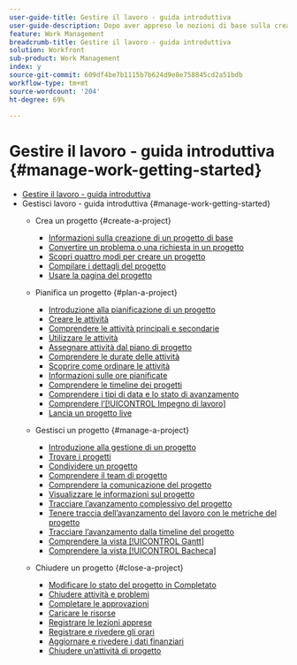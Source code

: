 ```yaml
---
user-guide-title: Gestire il lavoro - guida introduttiva
user-guide-description: Dopo aver appreso le nozioni di base sulla creazione, la pianificazione e la gestione dei progetti, è necessario conoscere alcuni altri aspetti per ottenere il massimo da Workfront.
feature: Work Management
breadcrumb-title: Gestire il lavoro - guida introduttiva
solution: Workfront
sub-product: Work Management
index: y
source-git-commit: 609df4be7b1115b7b624d9e8e758845cd2a51bdb
workflow-type: tm+mt
source-wordcount: '204'
ht-degree: 69%

---
```



# Gestire il lavoro - guida introduttiva {#manage-work-getting-started}

+ [Gestire il lavoro - guida introduttiva](overview.md)
+ Gestisci lavoro - guida introduttiva {#manage-work-getting-started}
   + Crea un progetto {#create-a-project}
      + [Informazioni sulla creazione di un progetto di base](understand-basic-project-creation.md)
      + [Convertire un problema o una richiesta in un progetto](create-a-project-from-a-request.md)
      + [Scopri quattro modi per creare un progetto](understand-other-ways-to-create-projects.md)
      + [Compilare i dettagli del progetto](fill-in-the-project-details.md)
      + [Usare la pagina del progetto](navigate-the-project-page.md)

   + Pianifica un progetto {#plan-a-project}
      + [Introduzione alla pianificazione di un progetto](getting-started-plan-a-project.md)
      + [Creare le attività](how-to-create-tasks.md)
      + [Comprendere le attività principali e secondarie](understand-parent-child-tasks.md)
      + [Utilizzare le attività](work-with-tasks.md)
      + [Assegnare attività dal piano di progetto](assign-tasks-from-the-project-plan.md)
      + [Comprendere le durate delle attività](understand-task-durations.md)
      + [Scoprire come ordinare le attività](learn-to-sequence-tasks.md)
      + [Informazioni sulle ore pianificate](understand-planned-hours.md)
      + [Comprendere le timeline dei progetti](understand-project-timelines.md)
      + [Comprendere i tipi di data e lo stato di avanzamento](understand-task-dates-and-progress-status.md)
      + [Comprendere l’[!UICONTROL Impegno di lavoro]](understand-work-effort.md)
      + [Lancia un progetto live](take-a-project-live.md)

   + Gestisci un progetto {#manage-a-project}
      + [Introduzione alla gestione di un progetto](getting-started-manage-a-project.md)
      + [Trovare i progetti](find-projects.md)
      + [Condividere un progetto](share-a-project.md)
      + [Comprendere il team di progetto](understand-the-project-team.md)
      + [Comprendere la comunicazione del progetto](understand-project-communication.md)
      + [Visualizzare le informazioni sul progetto](view-project-information.md)
      + [Tracciare l’avanzamento complessivo del progetto](track-overall-project-progress.md)
      + [Tenere traccia dell’avanzamento del lavoro con le metriche del progetto](track-work-progress-with-project-metrics.md)
      + [Tracciare l’avanzamento dalla timeline del progetto](track-work-progress-from-the-project-timeline.md)
      + [Comprendere la vista [!UICONTROL Gantt]](understand-the-gantt-view.md)
      + [Comprendere la vista [!UICONTROL Bacheca]](understand-the-board-view.md)

   + Chiudere un progetto {#close-a-project}
      + [Modificare lo stato del progetto in Completato](change-the-project-status.md)
      + [Chiudere attività e problemi](close-tasks-and-issues.md)
      + [Completare le approvazioni](complete-approvals.md)
      + [Caricare le risorse](upload-assets.md)
      + [Registrare le lezioni apprese](lessons-learned-from-closing-a-project.md)
      + [Registrare e rivedere gli orari](log-and-review-hours.md)
      + [Aggiornare e rivedere i dati finanziari](update-and-review-finances.md)
      + [Chiudere un’attività di progetto](close-a-project-activity.md)

